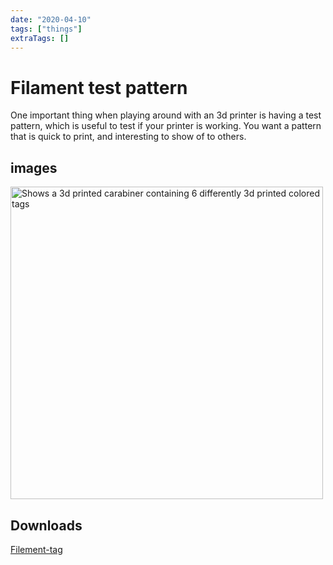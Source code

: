 ```yaml
---
date: "2020-04-10"
tags: ["things"]
extraTags: []
---
```

# Filament test pattern

One important thing when playing around with an 3d  printer is having a test
pattern, which is useful to test if your printer is working. You want a pattern
that is quick to print, and interesting to show of to others.

## images

[<img src="./IMG_20210107_140532525.jpg" alt="Shows a 3d printed carabiner containing 6 differently 3d printed colored tags" width="500">](./IMG_20210107_140532525.jpg)

## Downloads

<a download href="./filement-tag.stl">Filement-tag</a>
